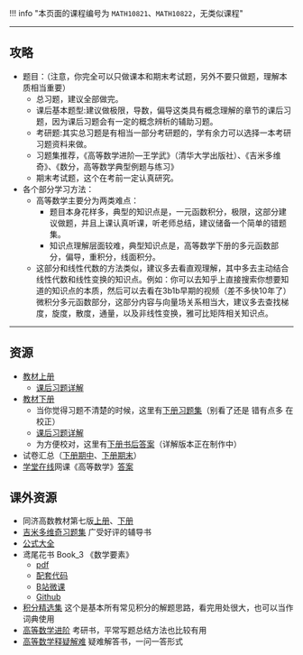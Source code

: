 !!! info "本页面的课程编号为 `MATH10821`、`MATH10822`，无类似课程"

---

## 攻略  
- 题目：（注意，你完全可以只做课本和期末考试题，另外不要只做题，理解本质相当重要）  
    - 总习题，建议全部做完。  
    - 课后基本题型:建议做极限，导数，偏导这类具有概念理解的章节的课后习题，因为课后习题会有一定的概念辨析的辅助习题。  
    - 考研题:其实总习题是有相当一部分考研题的，学有余力可以选择一本考研习题资料来做。  
    - 习题集推荐，《高等数学进阶—王学武》（清华大学出版社）、《吉米多维奇》、《数分，高等数学典型例题与练习》  
    - 期末考试题，这个在考前一定认真研究。  
- 各个部分学习方法：  
    - 高等数学主要分为两类难点：  
        - 题目本身花样多，典型的知识点是，一元函数积分，极限，这部分建议做题，并且上课认真听课，听老师总结，建议储备一个简单的错题集。  
        - 知识点理解层面较难，典型知识点是，高等数学下册的多元函数部分，偏导，重积分，线面积分。  
    - 这部分和线性代数的方法类似，建议多去看直观理解，其中多去主动结合线性代数和线性变换的知识点。例如：你可以去知乎上直接搜索你想要知道的知识点的本质，然后可以去看在3b1b早期的视频（差不多快10年了）微积分多元函数部分，这部分内容与向量场关系相当大，建议多去查找梯度，旋度，散度，通量，以及非线性变换，雅可比矩阵相关知识点。  

---

## 资源  
- [教材上册](https://api.ecylt.top/v1/lanzou_link?url=https://cqu-openlib.lanzout.com/iXYw51wmvyhi&type=down)  
    - [课后习题详解](https://api.ecylt.top/v1/lanzou_link?url=https://cqu-openlib.lanzout.com/i5c9y20trigd&type=down)  
- [教材下册](https://api.ecylt.top/v1/lanzou_link?url=https://cqu-openlib.lanzout.com/iHou01wmvz6d&type=down)  
    - 当你觉得习题不清楚的时候，这里有[下册习题集](https://api.ecylt.top/v1/lanzou_link?url=https://cqu-openlib.lanzout.com/iWsC41wmvuhe&type=down)（别看了还是 错有点多 在校正）  
    - [课后习题详解](https://api.ecylt.top/v1/lanzou_link?url=https://cqu-openlib.lanzout.com/iRD9z20trq9e&type=down)  
    - 为方便校对，这里有[下册书后答案](https://api.ecylt.top/v1/lanzou_link?url=https://cqu-openlib.lanzout.com/iW0bI1wmvv2f&type=down)（详解版本正在制作中）  
- 试卷汇总（[下册期中](https://api.ecylt.top/v1/lanzou_link?url=https://cqu-openlib.lanzout.com/iw5ez1wmvvng&type=down)、[下册期末](https://api.ecylt.top/v1/lanzou_link?url=https://cqu-openlib.lanzout.com/iiabn1xvxkpe&type=down)）
- [学堂在线](https://www.xuetangx.com/)网课《高等数学》[答案](https://api.ecylt.top/v1/lanzou_link?url=https://cqu-openlib.lanzout.com/i09Ig1yq4trc&type=down)  

## 课外资源  
- 同济高数教材第七版[上册](https://api.ecylt.top/v1/lanzou_link?url=https://cqu-openlib.lanzout.com/ilj0F1wmvxqb&type=down)、[下册](https://api.ecylt.top/v1/lanzou_link?url=https://cqu-openlib.lanzout.com/i0tuD1x4fwab&type=down)
- [吉米多维奇习题集](https://api.ecylt.top/v1/lanzou_link?url=https://cqu-openlib.lanzout.com/iMvN21wmvwhg&type=down) 广受好评的辅导书  
- [公式大全](https://api.ecylt.top/v1/lanzou_link?url=https://cqu-openlib.lanzout.com/iRIkQ1yvli8j&type=down)
- 鸢尾花书 Book_3 《数学要素》  
    - [pdf](https://api.ecylt.top/v1/lanzou_link?url=https://cqu-openlib.lanzout.com/ivmqh1wmw35g&type=down)  
    - [配套代码](https://api.ecylt.top/v1/lanzou_link?url=https://cqu-openlib.lanzout.com/iCble1wmw36h&type=down)  
    - [B站微课](https://space.bilibili.com/513194466)  
    - [Github](https://github.com/Visualize-ML/Book3_Elements-of-Mathematics)  
- [积分精选集](https://api.ecylt.top/v1/lanzou_link?url=https://cqu-openlib.lanzout.com/iE9Cz1wmvzwj&type=down) 这个是基本所有常见积分的解题思路，看完用处很大，也可以当作词典使用  
- [高等数学进阶](https://api.ecylt.top/v1/lanzou_link?url=https://cqu-openlib.lanzout.com/i9UGo1wmw2af&type=down) 考研书，平常写题总结方法也比较有用  
- [高等数学释疑解难](https://api.ecylt.top/v1/lanzou_link?url=https://cqu-openlib.lanzout.com/iFMKW1z6hbyf&type=down)  疑难解答书，一问一答形式  